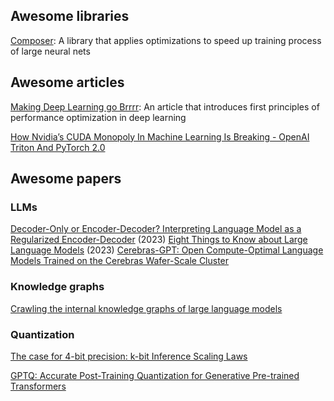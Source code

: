 ## Awesome libraries
[Composer](https://github.com/mosaicml/composer):
A library that applies optimizations to speed up training process of large neural nets

## Awesome articles
[Making Deep Learning go Brrrr](https://horace.io/brrr_intro.html):
An article that introduces first principles of performance optimization in deep learning

[How Nvidia’s CUDA Monopoly In Machine Learning Is Breaking - OpenAI Triton And PyTorch 2.0](https://www.semianalysis.com/p/nvidiaopenaitritonpytorch)

## Awesome papers
### LLMs
[Decoder-Only or Encoder-Decoder? Interpreting Language Model as a Regularized Encoder-Decoder](https://arxiv.org/abs/2304.04052) (2023)
[Eight Things to Know about Large Language Models](https://arxiv.org/abs/2304.00612) (2023)
[Cerebras-GPT: Open Compute-Optimal Language Models Trained on the Cerebras Wafer-Scale Cluster](https://arxiv.org/abs/2304.03208)

### Knowledge graphs
[Crawling the internal knowledge graphs of large language models](https://arxiv.org/abs/2301.12810) 

### Quantization
[The case for 4-bit precision: k-bit Inference Scaling Laws](https://arxiv.org/abs/2212.09720)

[GPTQ: Accurate Post-Training Quantization for Generative Pre-trained Transformers](https://arxiv.org/abs/2210.17323)

